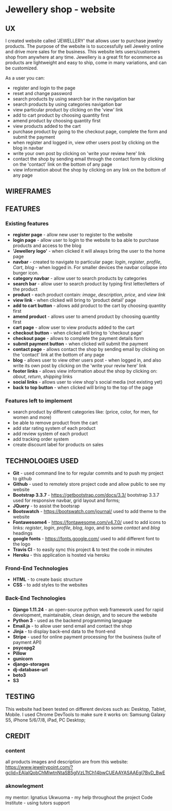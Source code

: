 # Jewellery shop - website

## UX

I created website called 'JEWELLERY' that allows user to purchase jewelry products.
The purpose of the website is to successfully sell Jewelry online and drive more sales for the business.
This website lets users/customers shop from anywhere at any time. Jewellery is a great fit for ecommerce as products 
are lightweight and easy to ship, come in many variations, and can be customized.

As a user you can:

* register and login to the page
* reset and change password
* search products by using search bar in the navigation bar
* search products by using categories navigation bar 
* view particular product by clicking on the 'view' link
* add to cart product by choosing quantity first
* amend product by choosing quantity first
* view products added to the cart
* purchase product by going to the checkout page, complete the form and submit the payment
* when register and logged in, view other users post by clicking on the blog in navbar
* write your own post by clicking on 'write your review here' link
* contact the shop by sending email through the contact form by clicking on the 'contact' link on the bottom of any page
* view information about the shop by clicking on any link on the bottom of any page

## WIREFRAMES

## FEATURES

### Existing features

* **register page** - allow new user to register to the website
* **login page** - allow user to login to the website to ba able to purchase products and access to the blog
* **'Jewellery logo'** - when clicked it will always bring the user to the home page
* **navbar** - created to navigate to particular page: *login*, *register*, *profile*, *Cart*, *blog* - when logged in.
  For smaller devices the navbar collapse into burger icon.
* **category navbar** - allow user to search products by categories
* **search bar** - allow user to search product by typing first letter/letters of the product
* **product** - each product contain: *image*, *description*, *price*, and *view link*
* **view link** - when clicked will bring to 'product detail' page
* **add to cart button** - allows add product to the cart by choosing quantity first
* **amend product** - allows user to amend product by choosing quantity first
* **cart page** - allow user to view products added to the cart
* **checkout button** - when clicked will bring to 'checkout page'
* **checkout page** - allows to complete the payment details form
* **submit payment button** - when clicked will submit the payment
* **contact page** - allows contact the shop by sending email by clicking on the 'contact' link at the bottom of any page
* **blog** - allows user to view other users post - when logged in, and also write its own post by clicking on the 'write your reviw here' link
* **footer links** - allows view information about the shop by clicking on: *about*, *return*, *shipping* links
* **social links** - allows user to view shop's social media (not existing yet)
* **back to top button** - when clicked will bring to the top of the page

### Features left to implement

* search product by different categories like: (price, color, for men, for women and more)
* be able to remove product from the cart
* add star rating system of each product
* add review system of each product
* add tracking order system
* create discount label for products on sales

## TECHNOLOGIES USED

* **Git** - used command line to for regular commits and to push my project to github
* **Github** - used to remotely store project code and allow public to see my website
* **Bootstrap 3.3.7** - https://getbootstrap.com/docs/3.3/ bootstrap 3.3.7 used for responsive navbar, grid layout and forms;
* **JQuery** - to assist the bootsrap
* **Bootswatch** - https://bootswatch.com/journal/ used to add theme to the website
* **Fontawesome4** - https://fontawesome.com/v4.7.0/ used to add icons to links: *register*, *login*, *profile*, *blog*, *logo*,
  and to some *contact* and *blog* headings
* **google fonts** - https://fonts.google.com/ used to add different font to the logo
* **Travis CI** - to easily sync this project & to test the code in minutes 
* **Heroku** - this application is hosted via heroku

### Frond-End Technologies

* **HTML** - to create basic structure
* **CSS** - to add styles to the websites

### Back-End Technologies

* **Django 1.11.24** - an open-source python web framework used for rapid development, maintainable, clean design, and to secure the website 
* **Python 3** - used as the backend programming language
* **Email.js** - to allow user send email and contact the shop
* **Jinja** - to display back-end data to the front-end
* **Stripe** - used for online payment processing for the business (suite of payment API)
* **psycopg2**
* **Pillow**
* **gunicorn**
* **django-storages**
* **dj-database-url**
* **boto3**
* **S3**

## TESTING

This website had been tested on different devices such as: Desktop, Tablet, Mobile.
I used Chrome DevTools to make sure it works on: Samsung Galaxy S5, iPhone 5/6/7/8, iPad, PC Desktop;

## CREDIT

### content

all products images and description are from this website: https://www.jewelrypoint.com/?gclid=EAIaIQobChMIwtnNtaSB5gIVzLTtCh14bwCUEAAYASAAEgI7BvD_BwE

### aknowlegment

my mentor: Ignatius Ukwuoma - my help throughout the project
Code Institute - using tutors support




